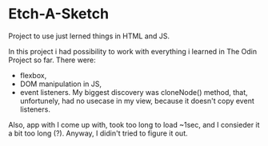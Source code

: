 # Etch-A-Sketch

Project to use just lerned things in HTML and JS. 

In this project i had possibility to work with everything i learned in The Odin Project so far. There were:
- flexbox,
- DOM manipulation in JS,
- event listeners.
My biggest discovery was cloneNode() method, that, unfortunely, had no usecase in my view, because it doesn't copy event listeners.

Also, app with I come up with, took too long to load ~1sec, and I consieder it a bit too long (?). Anyway, I didin't tried to figure it out.
